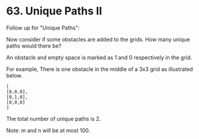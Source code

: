 # 63. Unique Paths II

Follow up for "Unique Paths":

Now consider if some obstacles are added to the grids. How many unique paths would there be?

An obstacle and empty space is marked as 1 and 0 respectively in the grid.

For example,
There is one obstacle in the middle of a 3x3 grid as illustrated below.

    [
    [0,0,0],
    [0,1,0],
    [0,0,0]
    ]

The total number of unique paths is 2.

Note: m and n will be at most 100.